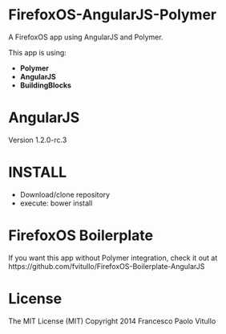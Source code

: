 FirefoxOS-AngularJS-Polymer
=============================

A FirefoxOS app using AngularJS and Polymer.

This app is using:
<ul>
<li><strong>Polymer</strong></li>
<li><strong>AngularJS</strong></li>
<li><strong>BuildingBlocks</strong></li>
</ul>

<h1>AngularJS</h1>
Version 1.2.0-rc.3

<h1>INSTALL</h1>
<ul>
<li> Download/clone repository</li>
<li> execute: bower install </li>
</ul>

<h1>FirefoxOS Boilerplate</h1>
If you want this app without Polymer integration, check it out at https://github.com/fvitullo/FirefoxOS-Boilerplate-AngularJS

<h1>License</h1>
The MIT License (MIT)
Copyright 2014 Francesco Paolo Vitullo


